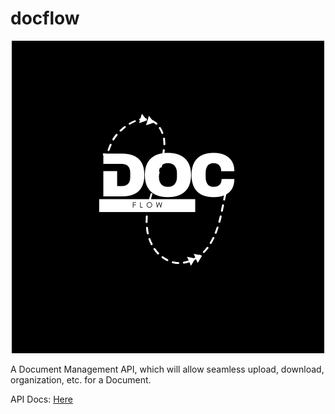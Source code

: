 # docflow

<div align="center">
    <img src="logo.png">
</div>


A Document Management API, which will allow seamless upload, download, organization, etc. for a Document.

API Docs: [Here](https://documenter.getpostman.com/view/26734208/2s9Y5cuLzE)
